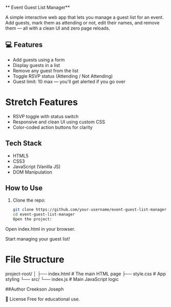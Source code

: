 \*\* Event Guest List Manager\*\*

A simple interactive web app that lets you manage a guest list for an event. Add guests, mark them as attending or not, edit their names, and remove them — all with a clean UI and zero page reloads.

## 💻 Features

- Add guests using a form
- Display guests in a list
- Remove any guest from the list
- Toggle RSVP status (Attending / Not Attending)
- Guest limit: 10 max — you'll get alerted if you go over

# Stretch Features

- RSVP toggle with status switch
- Responsive and clean UI using custom CSS
- Color-coded action buttons for clarity

## Tech Stack

- HTML5
- CSS3
- JavaScript (Vanilla JS)
- DOM Manipulation

## How to Use

1. Clone the repo:
   ```bash
   git clone https://github.com/your-username/event-guest-list-manager.git
   cd event-guest-list-manager
   Open the project:
   ```

Open index.html in your browser.

Start managing your guest list!

# File Structure

project-root/
│
├── index.html # The main HTML page
├── style.css # App styling
└── src/
└── index.js # Main JavaScript logic

##Author
Creekson Joseph

📄 License
Free for educational use.
